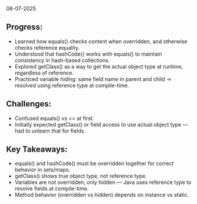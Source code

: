 08-07-2025

## Progress:
* Learned how equals() checks content when overridden, and otherwise checks reference equality.
* Understood that hashCode() works with equals() to maintain consistency in hash-based collections.
* Explored getClass() as a way to get the actual object type at runtime, regardless of reference.
* Practiced variable hiding: same field name in parent and child → resolved using reference type at compile-time.

## Challenges:
* Confused equals() vs == at first.
* Initially expected getClass() or field access to use actual object type — had to unlearn that for fields.


## Key Takeaways:
* equals() and hashCode() must be overridden together for correct behavior in sets/maps.
* getClass() shows true object type, not reference type.
* Variables are not overridden, only hidden — Java uses reference type to resolve fields at compile-time.
* Method behavior (overridden vs hidden) depends on instance vs static.

